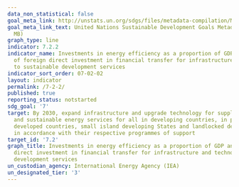 ```yaml
---
data_non_statistical: false
goal_meta_link: http://unstats.un.org/sdgs/files/metadata-compilation/Metadata-Goal-7.pdf
goal_meta_link_text: United Nations Sustainable Development Goals Metadata (PDF 4.0
  MB)
graph_type: line
indicator: 7.2.2
indicator_name: Investments in energy efficiency as a proportion of GDP and the amount
  of foreign direct investment in financial transfer for infrastructure and technology
  to sustainable development services
indicator_sort_order: 07-02-02
layout: indicator
permalink: /7-2-2/
published: true
reporting_status: notstarted
sdg_goal: '7'
target: By 2030, expand infrastructure and upgrade technology for supplying modern
  and sustainable energy services for all in developing countries, in particular least
  developed countries, small island developing States and landlocked developing countries,
  in accordance with their respective programmes of support
target_id: '7.2'
graph_title: Investments in energy efficiency as a proportion of GDP and the amount of foreign
  direct investment in financial transfer for infrastructure and technology to sustainable
  development services
un_custodian_agency: International Energy Agency (IEA)
un_designated_tier: '3'
---
```

